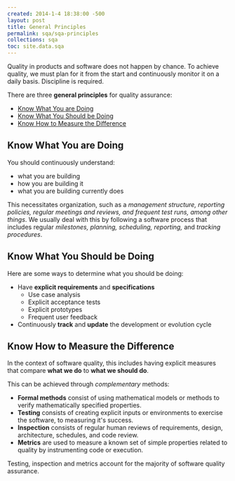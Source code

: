 ```yaml
---
created: 2014-1-4 18:38:00 -500
layout: post
title: General Principles
permalink: sqa/sqa-principles
collections: sqa
toc: site.data.sqa
---
```


Quality in products and software does not happen by chance.
To achieve quality, we must plan for it from the start and continuously monitor it on a daily basis.
Discipline is required.

There are three **general principles** for quality assurance:

- [Know What You are Doing](#know-what-you-are-doing)
- [Know What You Should be Doing](#know-what-you-should-be-doing)
- [Know How to Measure the Difference](#know-how-to-measure-the-difference)

## Know What You are Doing
You should continuously understand:
* what you are building
* how you are building it
* what you are building currently does

This necessitates organization, such as a *management structure, reporting policies, regular meetings and reviews, and frequent test runs, among other things*. We usually deal with this by following a software process that includes regular *milestones, planning, scheduling, reporting,* and *tracking procedures*.

## Know What You Should be Doing

Here are some ways to determine what you should be doing:
* Have **explicit requirements** and **specifications**
  * Use case analysis
  * Explicit acceptance tests
  * Explicit prototypes
  * Frequent user feedback
* Continuously **track** and **update** the development or evolution cycle

## Know How to Measure the Difference

In the context of software quality, this includes having explicit measures that compare **what we do** to **what we should do**. 

This can be achieved through *complementary* methods:

* **Formal methods** consist of using mathematical models or methods to verify mathematically specified properties.
* **Testing** consists of creating explicit inputs or environments to exercise the software, to measuring it's success.
* **Inspection** consists of regular human reviews of requirements, design, architecture, schedules, and code review.
* **Metrics** are used to measure a known set of simple properties related to quality by instrumenting code or execution.

Testing, inspection and metrics account for the majority of software quality assurance. 